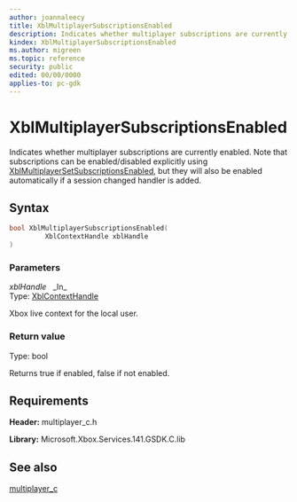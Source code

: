 ```yaml
---
author: joannaleecy
title: XblMultiplayerSubscriptionsEnabled
description: Indicates whether multiplayer subscriptions are currently enabled. Note that subscriptions can be enabled/disabled explicitly using [XblMultiplayerSetSubscriptionsEnabled](xblmultiplayersetsubscriptionsenabled.md), but they will also be enabled automatically if a session changed handler is added.
kindex: XblMultiplayerSubscriptionsEnabled
ms.author: migreen
ms.topic: reference
security: public
edited: 00/00/0000
applies-to: pc-gdk
---
```


# XblMultiplayerSubscriptionsEnabled  

Indicates whether multiplayer subscriptions are currently enabled. Note that subscriptions can be enabled/disabled explicitly using [XblMultiplayerSetSubscriptionsEnabled](xblmultiplayersetsubscriptionsenabled.md), but they will also be enabled automatically if a session changed handler is added.  

## Syntax  
  
```cpp
bool XblMultiplayerSubscriptionsEnabled(  
         XblContextHandle xblHandle  
)  
```  
  
### Parameters  
  
*xblHandle* &nbsp;&nbsp;\_In\_  
Type: [XblContextHandle](../../types_c/handles/xblcontexthandle.md)  
  
Xbox live context for the local user.  
  
  
### Return value  
Type: bool
  
Returns true if enabled, false if not enabled.
  
## Requirements  
  
**Header:** multiplayer_c.h
  
**Library:** Microsoft.Xbox.Services.141.GSDK.C.lib
  
## See also  
[multiplayer_c](../multiplayer_c_members.md)  
  
  
